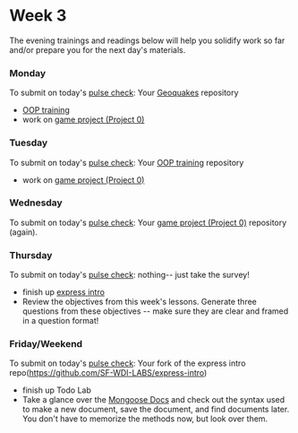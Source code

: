 # Week 3

The evening trainings and readings below will help you solidify work so far and/or prepare you for the next day's materials.

### Monday

To submit on today's [pulse check](https://docs.google.com/forms/d/e/1FAIpQLSe7KpquxAEpvf5gCdfEbt4RIFbmkiTKL8i_-P_9bcvG5zxnQQ/viewform): Your [Geoquakes](https://github.com/SF-WDI-LABS/geoquakes) repository

* [OOP training](https://github.com/SF-WDI-LABS/oop-game-training)
* work on [game project (Project 0)](https://github.com/sf-wdi-39/project-0)


### Tuesday
To submit on today's [pulse check](https://docs.google.com/forms/d/e/1FAIpQLSe7KpquxAEpvf5gCdfEbt4RIFbmkiTKL8i_-P_9bcvG5zxnQQ/viewform):
Your [OOP training](https://github.com/SF-WDI-LABS/oop-game-training) repository

* work on [game project (Project 0)](https://github.com/sf-wdi-39/project-0)


### Wednesday
To submit on today's [pulse check](https://docs.google.com/forms/d/e/1FAIpQLSe7KpquxAEpvf5gCdfEbt4RIFbmkiTKL8i_-P_9bcvG5zxnQQ/viewform):
Your [game project (Project 0)](https://github.com/sf-wdi-39/project-0) repository (again).

### Thursday
To submit on today's [pulse check](https://docs.google.com/forms/d/e/1FAIpQLSe7KpquxAEpvf5gCdfEbt4RIFbmkiTKL8i_-P_9bcvG5zxnQQ/viewform): nothing-- just take the survey!

* finish up [express intro](https://github.com/SF-WDI-LABS/express-intro)
* Review the objectives from this week's lessons. Generate three questions from these objectives -- make sure they are clear and framed in a question format!


### Friday/Weekend
To submit on today's [pulse check](https://docs.google.com/forms/d/e/1FAIpQLSe7KpquxAEpvf5gCdfEbt4RIFbmkiTKL8i_-P_9bcvG5zxnQQ/viewform): Your fork of the express intro repo(https://github.com/SF-WDI-LABS/express-intro)

* finish up Todo Lab
* Take a glance over the [Mongoose Docs](http://mongoosejs.com/docs/) and check out the syntax used to make a new document, save the document, and find documents later. You don't have to memorize the methods now, but look over them.

